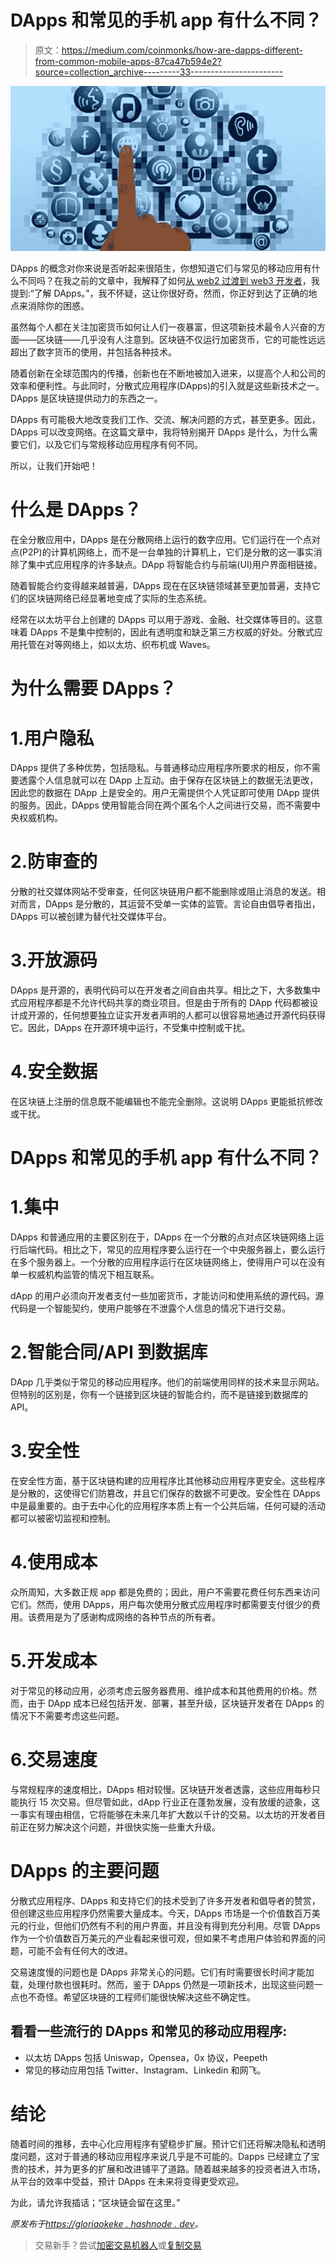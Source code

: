# DApps 和常见的手机 app 有什么不同？

> 原文：<https://medium.com/coinmonks/how-are-dapps-different-from-common-mobile-apps-87ca47b594e2?source=collection_archive---------33----------------------->

![](img/964f7ff19eb274378c1739315ed70e66.png)

DApps 的概念对你来说是否听起来很陌生，你想知道它们与常见的移动应用有什么不同吗？在我之前的文章中，我解释了如何[从 web2 过渡到 web3 开发者](/@okekeebubechukwu08/from-web2-to-web3-developer-the-complete-roadmap-453073556c1f)，我提到:“了解 DApps。”，我不怀疑，这让你很好奇。然而，你正好到达了正确的地点来消除你的困惑。

虽然每个人都在关注加密货币如何让人们一夜暴富，但这项新技术最令人兴奋的方面——区块链——几乎没有人注意到。区块链不仅运行加密货币，它的可能性远远超出了数字货币的使用，并包括各种技术。

随着创新在全球范围内的传播，创新也在不断地被加入进来，以提高个人和公司的效率和便利性。与此同时，分散式应用程序(DApps)的引入就是这些新技术之一。DApps 是区块链提供动力的东西之一。

DApps 有可能极大地改变我们工作、交流、解决问题的方式，甚至更多。因此，DApps 可以改变网络。在这篇文章中，我将特别揭开 DApps 是什么，为什么需要它们，以及它们与常规移动应用程序有何不同。

所以，让我们开始吧！

# 什么是 DApps？

在全分散应用中，DApps 是在分散网络上运行的数字应用。它们运行在一个点对点(P2P)的计算机网络上，而不是一台单独的计算机上，它们是分散的这一事实消除了集中式应用程序的许多缺点。DApp 将智能合约与前端(UI)用户界面相链接。

随着智能合约变得越来越普遍，DApps 现在在区块链领域甚至更加普遍，支持它们的区块链网络已经显著地变成了实际的生态系统。

经常在以太坊平台上创建的 DApps 可以用于游戏、金融、社交媒体等目的。这意味着 DApps 不是集中控制的，因此有透明度和缺乏第三方权威的好处。分散式应用托管在对等网络上，如以太坊、织布机或 Waves。

# 为什么需要 DApps？

# 1.用户隐私

DApps 提供了多种优势，包括隐私。与普通移动应用程序所要求的相反，你不需要透露个人信息就可以在 DApp 上互动。由于保存在区块链上的数据无法更改，因此您的数据在 DApp 上是安全的。用户无需提供个人凭证即可使用 DApp 提供的服务。因此，DApps 使用智能合同在两个匿名个人之间进行交易，而不需要中央权威机构。

# 2.防审查的

分散的社交媒体网站不受审查，任何区块链用户都不能删除或阻止消息的发送。相对而言，DApps 是分散的，其运营不受单一实体的监管。言论自由倡导者指出，DApps 可以被创建为替代社交媒体平台。

# 3.开放源码

DApps 是开源的，表明代码可以在开发者之间自由共享。相比之下，大多数集中式应用程序都是不允许代码共享的商业项目。但是由于所有的 DApp 代码都被设计成开源的，任何想要独立证实开发者声明的人都可以很容易地通过开源代码获得它。因此，DApps 在开源环境中运行，不受集中控制或干扰。

# 4.安全数据

在区块链上注册的信息既不能编辑也不能完全删除。这说明 DApps 更能抵抗修改或干扰。

# DApps 和常见的手机 app 有什么不同？

# 1.集中

DApps 和普通应用的主要区别在于，DApps 在一个分散的点对点区块链网络上运行后端代码。相比之下，常见的应用程序要么运行在一个中央服务器上，要么运行在多个服务器上。一个分散的应用程序运行在区块链网络上，使得用户可以在没有单一权威机构监管的情况下相互联系。

dApp 的用户必须向开发者支付一些加密货币，才能访问和使用系统的源代码。源代码是一个智能契约，使用户能够在不泄露个人信息的情况下进行交易。

# 2.智能合同/API 到数据库

DApp 几乎类似于常见的移动应用程序。他们的前端使用同样的技术来显示网站。但特别的区别是，你有一个链接到区块链的智能合约，而不是链接到数据库的 API。

# 3.安全性

在安全性方面，基于区块链构建的应用程序比其他移动应用程序更安全。这些程序是分散的，这使得它们防篡改，并且它们保存的数据不可更改。安全性在 DApps 中是最重要的。由于去中心化的应用程序本质上有一个公共后端，任何可疑的活动都可以被密切监视和控制。

# 4.使用成本

众所周知，大多数正规 app 都是免费的；因此，用户不需要花费任何东西来访问它们。然而，使用 DApps，用户每次使用分散式应用程序时都需要支付很少的费用。该费用是为了感谢构成网络的各种节点的所有者。

# 5.开发成本

对于常见的移动应用，必须考虑云服务器费用、维护成本和其他费用的价格。然而，由于 DApp 成本已经包括开发、部署，甚至升级，区块链开发者在 DApps 的情况下不需要考虑这些问题。

# 6.交易速度

与常规程序的速度相比，DApps 相对较慢。区块链开发者透露，这些应用每秒只能执行 15 次交易。但尽管如此，dApp 行业正在蓬勃发展，没有放缓的迹象，这一事实有理由相信，它将能够在未来几年扩大数以千计的交易。以太坊的开发者目前正在努力解决这个问题，并很快实施一些重大升级。

# DApps 的主要问题

分散式应用程序、DApps 和支持它们的技术受到了许多开发者和倡导者的赞赏，但创建这些应用程序仍然需要大量成本。今天，DApps 市场是一个价值数百万美元的行业，但他们仍然有不利的用户界面，并且没有得到充分利用。尽管 DApps 作为一个价值数百万美元的产业看起来很可观，但如果不考虑用户体验和界面的问题，可能不会有任何大的改进。

交易速度慢的问题也是 DApps 非常关心的问题。它们有时需要很长时间才能加载，处理付款也很耗时。然而，鉴于 DApps 仍然是一项新技术，出现这些问题一点也不奇怪。希望区块链的工程师们能很快解决这些不确定性。

## 看看一些流行的 DApps 和常见的移动应用程序:

*   以太坊 DApps 包括 Uniswap，Opensea，0x 协议，Peepeth
*   常见的移动应用包括 Twitter、Instagram、Linkedin 和网飞。

# 结论

随着时间的推移，去中心化应用程序有望稳步扩展。预计它们还将解决隐私和透明度问题，这对于普通的移动应用程序来说几乎是不可能的。Dapps 已经建立了宝贵的技术，并为更多的扩展和改进铺平了道路。随着越来越多的投资者进入市场，从平台的效率中受益，预计 DApps 在未来将变得更受欢迎。

为此，请允许我插话；“区块链会留在这里。”

*原发布于*[*https://gloriaokeke . hashnode . dev*](https://gloriaokeke.hashnode.dev/how-are-dapps-different-from-common-mobile-apps)*。*

> 交易新手？尝试[加密交易机器人](/coinmonks/crypto-trading-bot-c2ffce8acb2a)或[复制交易](/coinmonks/top-10-crypto-copy-trading-platforms-for-beginners-d0c37c7d698c)